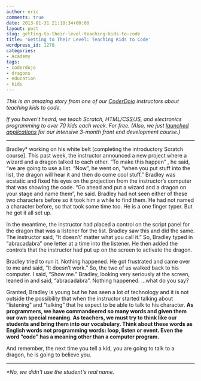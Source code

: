 ```yaml
---
author: eric
comments: true
date: 2013-01-31 21:18:34+00:00
layout: post
slug: getting-to-their-level-teaching-kids-to-code
title: 'Getting to Their Level: Teaching Kids to Code'
wordpress_id: 1278
categories:
- Academy
tags:
- coderdojo
- dragons
- education
- kids
---
```


_This is an amazing story from one of our [CoderDojo](http://www.theironyard.com/academy/kids) instructors about teaching kids to code._

_If you haven't heard, we teach Scratch, HTML/CSS/JS, and electronics programming to over 70 kids each week. For free. (Also, we just [launched applications](http://www.theironyard.com/academy/the-iron-yard-academy) for our intensive 3-month front end development course.)_

<!-- more -->

* * *

Bradley* working on his white belt [completing the introductory Scratch course]. This past week, the instructor announced a new project where a wizard and a dragon talked to each other. “To make this happen” , he said, “we are going to use a list. “Now”, he went on, “when you put stuff into the list, the dragon will hear it and then do come cool stuff.” Bradley was ecstatic and fixed his eyes on the projection from the instructor’s computer that was showing the code. “Go ahead and put a wizard and a dragon on your stage and name them”, he said. Bradley had not seen either of these two characters before so it took him a while to find them. He had not named a character before, so that took some time too. He is a one finger typer. But he got it all set up. 

In the meantime, the instructor had placed a control on the script panel for the dragon that was a listener for the list. Bradley saw this and did the same. The instructor said, “It doesn’t’ matter what you call it.” So, Bradley typed in “abracadabra” one letter at a time into the listener. He then added the controls that the instructor had put up on the screen to activate the dragon.

Bradley tried to run it. Nothing happened. He got frustrated and came over to me and said, “It doesn’t work.”  So, the two of us walked back to his computer. I said, “Show me.” Bradley, looking very seriously at the screen, leaned in and said, “abracadabra”.  Nothing happened.  …what do you say?

Granted, Bradley is young but he has seen a lot of technology and it is not outside the possibility that when the instructor started talking about “listening” and “talking” that he expect to be able to talk to his character. **As programmers, we have commandeered so many words and given them our own special meaning.  As teachers, we must try to think like our students and bring them into our vocabulary.  Think about these words as English words not programming words:  loop, listen or event. Even the word “code” has a meaning other than a computer program.**  

And remember, the next time you tell a kid, you are going to talk to a dragon, he is going to believe you.

* * *

_*No, we didn't use the student's real name._
